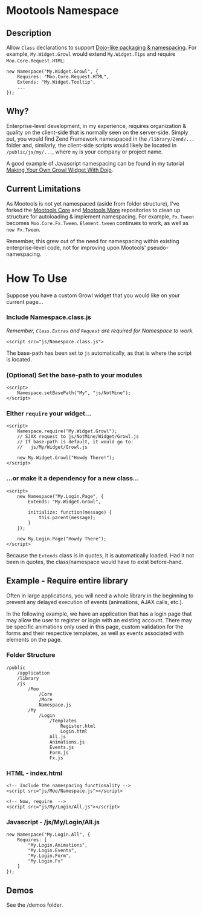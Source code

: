 #   Mootools Namespace

##  Description

Allow `Class` declarations to support [Dojo-like packaging & namespacing][dojo].
For example, `My.Widget.Growl` would extend `My.Widget.Tips` and require
`Moo.Core.Request.HTML`:
    
    new Namespace("My.Widget.Growl", {
        Requires: "Moo.Core.Request.HTML",
        Extends: "My.Widget.Tooltip",
        ...
    });

##  Why?

Enterprise-level development, in my experience, requires organization & quality
on the client-side that is normally seen on the server-side.  Simply put, you would
find Zend Framework namespaced in the `/library/Zend/...` folder and, similarly, the
client-side scripts would likely be located in `/public/js/my/...`, where `my` is your
company or project name.

A good example of Javascript namespacing can be found in my tutorial
[Making Your Own Growl Widget With Dojo][growl].

##  Current Limitations

As Mootools is not yet namespaced (aside from folder structure), I've forked the
[Mootools Core][core] and [Mootools More][more] repositories to clean up structure
for autoloading & implement namespacing.  For example, `Fx.Tween` becomes
`Moo.Core.Fx.Tween`.  `Element.tween` continues to work, as well as `new Fx.Tween`.

Remember, this grew out of the need for namespacing within existing enterprise-level
code, not for improving upon Mootools' pseudo-namespacing.

# How To Use

Suppose you have a custom Growl widget that you would like on your current page...

### Include Namespace.class.js

*Remember, `Class.Extras` and `Request` are required for Namespace to work.*

    <script src="js/Namespace.class.js">

The base-path has been set to `js` automatically, as that is where the script is located.

### (Optional) Set the base-path to your modules

    <script>
        Namespace.setBasePath("My", "js/NotMine");
    </script>

### Either `require` your widget...

    <script>
        Namespace.require("My.Widget.Growl");
        // SJAX request to js/NotMine/Widget/Growl.js
        // If base-path is default, it would go to:
        //   js/My/Widget/Growl.js
        
        new My.Widget.Growl("Howdy There!");
    </script>

### ...or make it a dependency for a new class...

    <script>
        new Namespace("My.Login.Page", {
            Extends: "My.Widget.Growl",
            
            initialize: function(message) {
                this.parent(message);
            }
        });
        
        new My.Login.Page("Howdy There");
    </script>

Because the `Extends` class is in quotes, it is automatically loaded.  Had it not
been in quotes, the class/namespace would have to exist before-hand.

## Example - Require entire library

Often in large applications, you will need a whole library in the beginning to
prevent any delayed execution of events (animations, AJAX calls, etc.).

In the following example, we have an application that has a login page that may
allow the user to register or login with an existing account.  There may be specific
animations only used in this page, custom validation for the forms and their respective
templates, as well as events associated with elements on the page.

### Folder Structure

    /public
        /application
        /library
        /js
            /Moo
                /Core
                /More
                Namespace.js
            /My
                /Login
                    /Templates
                        Register.html
                        Login.html
                    All.js
                    Animations.js
                    Events.js
                    Form.js
                    Fx.js

### HTML - index.html

    <!-- Include the namespacing functionality -->
    <script src="js/Moo/Namespace.js"></script>
    
    <!-- Now, require  -->
    <script src="js/My/Login/All.js"></script>

### Javascript - /js/My/Login/All.js

    new Namespace("My.Login.All", {
        Requires: [
            "My.Login.Animations",
            "My.Login.Events",
            "My.Login.Form",
            "My.Login.Fx"
        ]
    });

## Demos

See the /demos folder.

[dojo]: http://docs.dojocampus.org/dojo/index#package-system
[wf]:   http://www.whitefence.com/
[growl]:http://blog.uxdriven.com/2009/09/08/making-your-own-growl-widget-with-dojo/
[core]: git@github.com:ericclemmons/mootools-core.git
[more]: git@github.com:ericclemmons/mootools-more.git